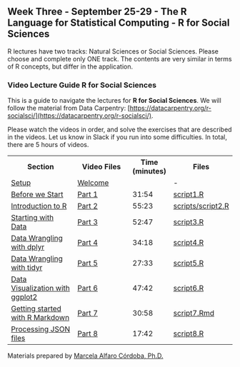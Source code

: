 ## Week Three - September 25-29 - The R Language for Statistical Computing - R for Social Sciences

R lectures have two tracks: Natural Sciences or Social Sciences. Please choose and complete only ONE track. The contents are very similar in terms of R concepts, but differ in the application. 

### Video Lecture Guide R for Social Sciences

This is a guide to navigate the lectures for **R for Social Sciences**. We will follow the material from Data Carpentry: [https://datacarpentry.org/r-socialsci/](https://datacarpentry.org/r-socialsci/).

Please watch the videos in order, and solve the exercises that are described in the videos. Let us know in Slack if you run into some difficulties. In total, there are 5 hours of videos.

<table style="width:100%">
  <tr>
    <th width="30%">  Section </th>
    <th width="25%">  Video Files </th>
    <th width="5%">   Time (minutes) </th>
    <th width="10%">   Files </th>
  </tr>
  <tr>
    <td width="30%">  <a href="https://datacarpentry.org/r-socialsci/index.html"> Setup</a> </td>
    <td width="25%">  <a href=" "> Welcome </a> </td>
    <td width="5%">    </td>
    <td width="10%">  - </td>
  </tr>
  <tr>
    <td width="30%">  <a href="https://datacarpentry.org/r-socialsci/00-intro.html">Before we Start</a>  </td>
    <td width="25%">  <a href="https://vimeo.com/manage/videos/851552159"> Part 1 </a> </td>
    <td width="5%">  31:54 </td>
    <td width="10%">    <a href="script1.R"> script1.R </a>  </td>
  </tr>
  <tr>
    <td width="30%">  <a href="https://datacarpentry.org/r-socialsci/01-intro-to-r.html">Introduction to R</a>  </td>
    <td width="25%">  <a href="https://vimeo.com/manage/videos/851552372"> Part 2 </a> </td>
    <td width="5%">  55:23 </td>
    <td width="10%">    <a href="script2.R"> scripts/script2.R </a>  </td>
  </tr>
  <tr>
    <td width="30%">  <a href="https://datacarpentry.org/r-socialsci/02-starting-with-data.html">Starting with Data</a>  </td>
    <td width="25%">  <a href="https://vimeo.com/manage/videos/851552824"> Part 3 </a> </td>
    <td width="5%">  52:47 </td>
    <td width="10%">    <a href="script3.R"> script3.R </a>  </td>
  </tr>
  <tr>
    <td width="30%">  <a href="https://datacarpentry.org/r-socialsci/03-dplyr.html">Data Wrangling with dplyr</a> </td>
    <td width="25%">  <a href="https://vimeo.com/manage/videos/851553339"> Part 4 </a> </td>
    <td width="5%">  34:18 </td>
    <td width="10%">    <a href="script4.R"> script4.R </a>  </td>
  </tr>
  <tr>
    <td width="30%">  <a href="https://datacarpentry.org/r-socialsci/04-tidyr.html">Data Wrangling with tidyr</a> </td>
    <td width="25%">  <a href="https://vimeo.com/manage/videos/851553665"> Part 5 </a> </td>
    <td width="5%">  27:33 </td>
    <td width="10%">    <a href="script5.R"> script5.R </a>  </td>
  </tr>
  <tr>
    <td width="30%">  <a href="https://datacarpentry.org/r-socialsci/05-ggplot2.html">Data Visualization with ggplot2</a>  </td>
    <td width="25%">  <a href="https://vimeo.com/manage/videos/851553926"> Part 6 </a> </td>
    <td width="5%">  47:42 </td>
    <td width="10%">    <a href="script6.R"> script6.R </a>  </td>
  </tr>
  <tr>
    <td width="30%"> <a href="https://datacarpentry.org/r-socialsci/06-rmarkdown.html"> Getting started with R Markdown </a>  </td>
    <td width="25%">  <a href="https://vimeo.com/manage/videos/851554312"> Part 7 </a> </td>
    <td width="5%">  30:58 </td>
    <td width="10%">    <a href="script7.Rmd"> script7.Rmd </a>  </td>
  </tr>
  <tr>
    <td width="30%"> <a href="https://datacarpentry.org/r-socialsci/07-json.html">Processing JSON files</a>  </td>
    <td width="25%">  <a href="https://vimeo.com/manage/videos/851554622"> Part 8 </a> </td>
    <td width="5%">  17:42 </td>
    <td width="10%">    <a href="script8.R"> script8.R </a>  </td>
  </tr>
</table>

Materials prepared by [Marcela Alfaro Córdoba, Ph.D.](https://malfaro.netlify.app/)
